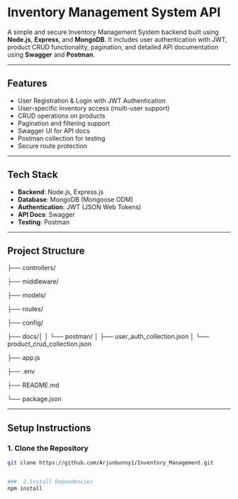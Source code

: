#  Inventory Management System API

A simple and secure Inventory Management System backend built using **Node.js**, **Express**, and **MongoDB**. It includes user authentication with JWT, product CRUD functionality, pagination, and detailed API documentation using **Swagger** and **Postman**.

---

##  Features

- User Registration & Login with JWT Authentication
- User-specific inventory access (multi-user support)
- CRUD operations on products
- Pagination and filtering support
- Swagger UI for API docs
- Postman collection for testing
- Secure route protection

---

## Tech Stack

- **Backend**: Node.js, Express.js
- **Database**: MongoDB (Mongoose ODM)
- **Authentication**: JWT (JSON Web Tokens)
- **API Docs**: Swagger
- **Testing**: Postman

---

## Project Structure

├── controllers/

├── middleware/

├── models/

├── routes/

├── config/

├── docs/│
│ └── postman/
│ ├── user_auth_collection.json
│ └── product_crud_collection.json

├── app.js

├── .env

├── README.md

└── package.json


---

##  Setup Instructions

### 1. Clone the Repository
```bash
git clone https://github.com/Arjunbunny1/Inventory_Management.git


###  2.Install Dependencies
npm install